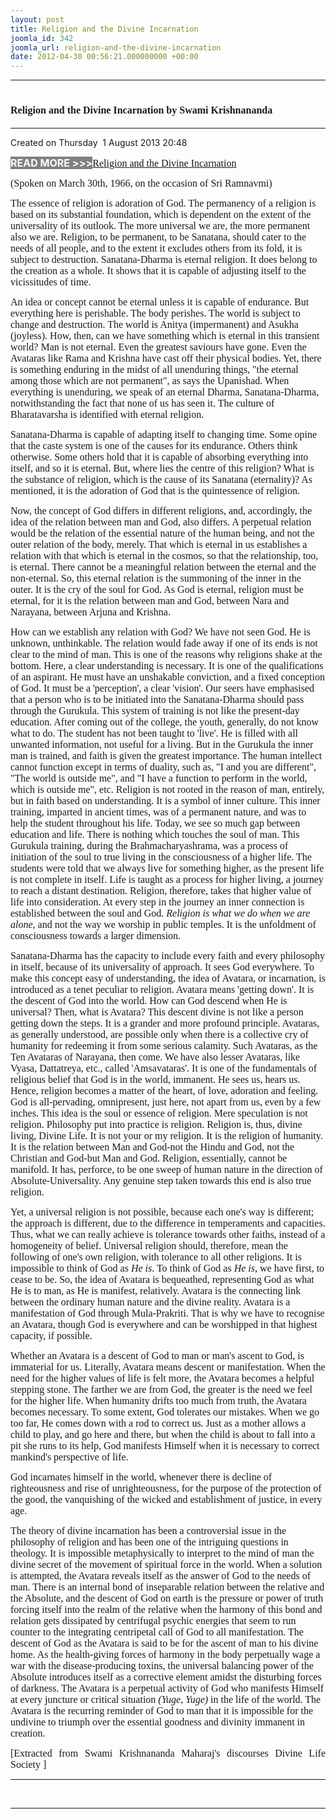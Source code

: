 ```yaml
---
layout: post
title: Religion and the Divine Incarnation
joomla_id: 342
joomla_url: religion-and-the-divine-incarnation
date: 2012-04-30 00:56:21.000000000 +00:00
---
```

<hr />
<h1><span style="font-size: 12pt; font-family: book antiqua,palatino;">Religion and the Divine Incarnation by Swami Krishnananda</span></h1>
<hr />
<p>Created on Thursday&nbsp; 1 August 2013 20:48</p>
<div id="discText">
<div id="discText">
<div id="discText">
<div id="discText">
<div id="discText">
<div id="discText">
<div id="discText">
<div id="discText">
<div id="discText">
<div id="discText">
<div id="discText">
<div id="discText">
<div id="discText">
<p><span style="font-size: 12pt;"><span style="background-color: #ffffff; color: #333333;"><span style="background-color: #808080; color: #ffffff;"><strong>READ MORE &gt;&gt;&gt;</strong></span></span></span><a href="http://www.swami-krishnananda.org/disc/disc_55.html"><span style="font-size: 12pt; font-family: book antiqua,palatino;">Religion and the Divine Incarnation</span></a></p>
<div id="discText">
<div id="discText">
<div id="discText">
<div id="discText">
<div id="discText">
<div id="discText">
<div id="discText">
<div id="discText">
<div id="discText">
<div id="discText">
<div id="discText">
<div id="discText">
<div id="discText">
<div id="discText">
<div id="discText2">
<div id="discText">
<div id="discText">
<div id="discText">
<div id="discText">
<div id="discText">
<div id="discText">
<div id="discText">
<div id="discText">
<div id="discText">
<p class="subNoteDisc"><span style="font-size: 12pt; font-family: book antiqua,palatino;">(Spoken on March 30th, 1966, on the occasion of Sri Ramnavmi)</span></p>
<div id="discText"><span itemprop="articleBody">
<p><span style="font-size: 12pt; font-family: book antiqua,palatino;">The essence of religion is adoration of God. The permanency of a religion is based on its substantial foundation, which is dependent on the extent of the universality of its outlook. The more universal we are, the more permanent also we are. Religion, to be permanent, to be Sanatana, should cater to the needs of all people, and to the extent it excludes others from its fold, it is subject to destruction. Sanatana-Dharma is eternal religion. It does belong to the creation as a whole. It shows that it is capable of adjusting itself to the vicissitudes of time.</span></p>
<p><span style="font-size: 12pt; font-family: book antiqua,palatino;">An idea or concept cannot be eternal unless it is capable of endurance. But everything here is perishable. The body perishes. The world is subject to change and destruction. The world is Anitya (impermanent) and Asukha (joyless). How, then, can we have something which is eternal in this transient world? Man is not eternal. Even the greatest saviours have gone. Even the Avataras like Rama and Krishna have cast off their physical bodies. Yet, there is something enduring in the midst of all unenduring things, "the eternal among those which are not permanent", as says the Upanishad. When everything is unenduring, we speak of an eternal Dharma, Sanatana-Dharma, notwithstanding the fact that none of us has seen it. The culture of Bharatavarsha is identified with eternal religion.</span></p>
<p><span style="font-size: 12pt; font-family: book antiqua,palatino;">Sanatana-Dharma<em> </em>is capable of adapting itself to changing time. Some opine that the caste system is one of the causes for its endurance. Others think otherwise. Some others hold that it is capable of absorbing everything into itself, and so it is eternal. But, where lies the centre of this religion? What is the substance of religion, which is the cause of its Sanatana (eternality)? As mentioned, it is the adoration of God that is the quintessence of religion.</span></p>
<p><span style="font-size: 12pt; font-family: book antiqua,palatino;">Now, the concept of God differs in different religions, and, accordingly, the idea of the relation between man and God, also differs. A perpetual relation would be the relation of the essential nature of the human being, and not the outer relation of the body, merely. That which is eternal in us establishes a relation with that which is eternal in the cosmos, so that the relationship, too, is eternal. There cannot be a meaningful relation between the eternal and the non-eternal. So, this eternal relation is the summoning of the inner in the outer. It is the cry of the soul for God. As God is eternal, religion must be eternal, for it is the relation between man and God, between Nara and Narayana, between Arjuna and Krishna.</span></p>
<p><span style="font-size: 12pt; font-family: book antiqua,palatino;">How can we establish any relation with God? We have not seen God. He is unknown, unthinkable. The relation would fade away if one of its ends is not clear to the mind of man. This is one of the reasons why religions shake at the bottom. Here, a clear understanding is necessary. It is one of the qualifications of an aspirant. He must have an unshakable conviction, and a fixed conception of God. It must be a 'perception', a clear 'vision'. Our seers have emphasised that a person who is to be initiated into the Sanatana-Dharma should pass through the Gurukula. This system of training is not like the present-day education. After coming out of the college, the youth, generally, do not know what to do. The student has not been taught to 'live'. He is filled with all unwanted information, not useful for a living. But in the Gurukula the inner man is trained, and faith is given the greatest importance. The human intellect cannot function except in terms of duality, such as, "I and you are different", "The world is outside me", and "I have a function to perform in the world, which is outside me", etc. Religion is not rooted in the reason of man, entirely, but in faith based on understanding. It is a symbol of inner culture. This inner training, imparted in ancient times, was of a permanent nature, and was to help the student throughout his life. Today, we see so much gap between education and life. There is nothing which touches the soul of man. This Gurukula training, during the Brahmacharyashrama, was a process of initiation of the soul to true living in the consciousness of a higher life. The students were told that we always live for something higher, as the present life is not complete in itself. Life is taught as a process for higher living, a journey to reach a distant destination. Religion, therefore, takes that higher value of life into consideration. At every step in the journey an inner connection is established between the soul and God. <em>Religion is what we do when we are alone,</em> and not the way we worship in public temples. It is the unfoldment of consciousness towards a larger dimension.</span></p>
<p><span style="font-size: 12pt; font-family: book antiqua,palatino;">Sanatana-Dharma<em> </em>has the capacity to include every faith and every philosophy in itself, because of its universality of approach. It sees God everywhere. To make this concept easy of understanding, the idea of Avatara, or incarnation, is introduced as a tenet peculiar to religion. Avatara means 'getting down'. It is the descent of God into the world. How can God descend when He is universal? Then, what is Avatara? This descent divine is not like a person getting down the steps. It is a grander and more profound principle. Avataras, as generally understood, are possible only when there is a collective cry of humanity for redeeming it from some serious calamity. Such Avataras, as the Ten Avataras of Narayana, then come. We have also lesser Avataras, like Vyasa, Dattatreya, etc., called 'Amsavataras'. It is one of the fundamentals of religious belief that God is in the world, immanent. He sees us, hears us. Hence, religion becomes a matter of the heart, of love, adoration and feeling. God is all-pervading, omnipresent, just here, not apart from us, even by a few inches. This idea is the soul or essence of religion. Mere speculation is not religion. Philosophy put into practice is religion. Religion is, thus, divine living, Divine Life. It is not your or my religion. It is the religion of humanity. It is the relation between Man and God-not the Hindu and God, not the Christian and God-but Man and God. Religion, essentially, cannot be manifold. It has, perforce, to be one sweep of human nature in the direction of Absolute-Universality. Any genuine step taken towards this end is also true religion.</span></p>
<p><span style="font-size: 12pt; font-family: book antiqua,palatino;">Yet, a universal religion is not possible, because each one's way is different; the approach is different, due to the difference in temperaments and capacities. Thus, what we can really achieve is tolerance towards other faiths, instead of a homogeneity of belief. Universal religion should, therefore, mean the following of one's own religion, with tolerance to all other religions. It is impossible to think of God as <em>He is</em>. To think of God as <em>He is</em>, we have first, to cease to be. So, the idea of Avatara is bequeathed, representing God as what He is to man, as He is manifest, relatively. Avatara is the connecting link between the ordinary human nature and the divine reality. Avatara is a manifestation of God through Mula-Prakriti. That is why we have to recognise an Avatara, though God is everywhere and can be worshipped in that highest capacity, if possible.</span></p>
<p><span style="font-size: 12pt; font-family: book antiqua,palatino;">Whether an Avatara is a descent of God to man or man's ascent to God, is immaterial for us. Literally, Avatara means descent or manifestation. When the need for the higher values of life is felt more, the Avatara becomes a helpful stepping stone. The farther we are from God, the greater is the need we feel for the higher life. When humanity drifts too much from truth, the Avatara becomes necessary. To some extent, God tolerates our mistakes. When we go too far, He comes down with a rod to correct us. Just as a mother allows a child to play, and go here and there, but when the child is about to fall into a pit she runs to its help, God manifests Himself when it is necessary to correct mankind's perspective of life.</span></p>
<p><span style="font-size: 12pt; font-family: book antiqua,palatino;">God incarnates himself in the world, whenever there is decline of righteousness and rise of unrighteousness, for the purpose of the protection of the good, the vanquishing of the wicked and establishment of justice, in every age.</span></p>
<p><span style="font-size: 12pt; font-family: book antiqua,palatino;">The theory of divine incarnation has been a controversial issue in the philosophy of religion and has been one of the intriguing questions in theology. It is impossible metaphysically to interpret to the mind of man the divine secret of the movement of spiritual force in the world. When a solution is attempted, the Avatara reveals itself as the answer of God to the needs of man. There is an internal bond of inseparable relation between the relative and the Absolute, and the descent of God on earth is the pressure or power of truth forcing itself into the realm of the relative when the harmony of this bond and relation gets dissipated by centrifugal psychic energies that seem to run counter to the integrating centripetal call of God to all manifestation. The descent of God as the Avatara is said to be for the ascent of man to his divine home. As the health-giving forces of harmony in the body perpetually wage a war with the disease-producing toxins, the universal balancing power of the Absolute introduces itself as a corrective element amidst the disturbing forces of darkness. The Avatara is a perpetual activity of God who manifests Himself at every juncture or critical situation <em>(Yuge, Yuge)</em> in the life of the world. The Avatara is the recurring reminder of God to man that it is impossible for the undivine to triumph over the essential goodness and divinity immanent in creation.</span></p>
</span></div>
<span itemprop="articleBody"></span></div>
</div>
</div>
</div>
</div>
</div>
</div>
</div>
</div>
</div>
</div>
</div>
</div>
</div>
</div>
</div>
</div>
</div>
</div>
</div>
</div>
</div>
</div>
</div>
</div>
</div>
</div>
</div>
</div>
</div>
</div>
</div>
</div>
</div>
</div>
</div>
</div>
<p style="text-align: justify; line-height: normal;"><span style="font-size: 12pt; font-family: verdana,geneva;">[Extracted from Swami Krishnananda Maharaj's discourses Divine Life Society ]</span></p>
<hr />
<p>&nbsp;</p>
<hr />
<p>&nbsp;</p>
<div style="position: absolute; left: -40px; top: -25px; width: 1px; height: 1px; overflow: hidden;" data-mce-bogus="1" class="mcePaste" id="_mcePaste">
<h1>The Gospel of the Bhagavadgita</h1>
</div>
